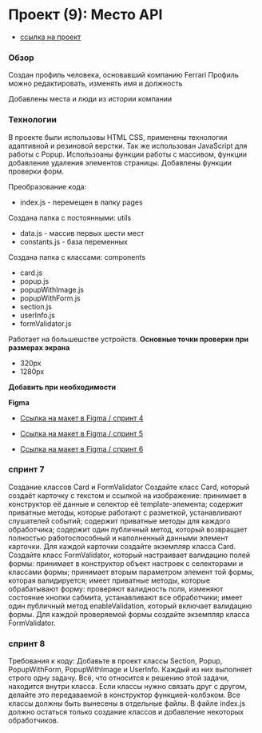 # Проект (9): Место API

* [ссылка на проект](https://pavel-khokhlov.github.io/mesto/)

### Обзор
Создан профиль человека, основавший компанию Ferrari
Профиль можно редактировать, изменять имя и должность

Добавлены места и люди из истории компании

### Технологии
В проекте были использовы HTML CSS, применены технологии адаптивной и резиновой верстки. Так же использован JavaScript для работы с Popup. Использоаны функции работы с массивом, функции добавление удаления элементов страницы. Добавлены функции проверки форм.

Преобразование кода:
* index.js - перемещен в папку pages

Создана папка с постоянными: utils
* data.js - массив первых шести мест
* constants.js - база переменных

Создана папка с классами: components
* card.js
* popup.js
* popupWithImage.js
* popupWithForm.js
* section.js
* userInfo.js
* formValidator.js

Работает на большешстве устройств.
**Основные точки проверки при размерах экрана**
* 320px 
* 1280px

**Добавить при необходимости**


**Figma**

* [Ссылка на макет в Figma / спринт 4](https://www.figma.com/file/StZjf8HnoeLdiXS7dYrLAh/JavaScript.-Sprint-4)

* [Ссылка на макет в Figma / спринт 5](https://www.figma.com/file/nlYpT4VhFiwimn2YlncrcF/JavaScript.-Sprint-5?node-id=0%3A1)

* [Ссылка на макет в Figma / спринт 6](https://www.figma.com/file/XNaGNEZD5NEjeyJzAT4gMb/JavaScript.-Sprint-6?node-id=0%3A1)

### спринт 7

Создание классов Card и FormValidator
Создайте класс Card, который создаёт карточку с текстом и ссылкой на изображение:
принимает в конструктор её данные и селектор её template-элемента;
содержит приватные методы, которые работают с разметкой, устанавливают слушателей событий;
содержит приватные методы для каждого обработчика;
содержит один публичный метод, который возвращает полностью работоспособный и наполненный данными элемент карточки.
Для каждой карточки создайте экземпляр класса Card.
Создайте класс FormValidator, который настраивает валидацию полей формы:
принимает в конструктор объект настроек с селекторами и классами формы;
принимает вторым параметром элемент той формы, которая валидируется;
имеет приватные методы, которые обрабатывают форму: проверяют валидность поля, изменяют состояние кнопки сабмита, устанавливают все обработчики;
имеет один публичный метод enableValidation, который включает валидацию формы.
Для каждой проверяемой формы создайте экземпляр класса FormValidator.

### спринт 8

Требования к коду:
Добавьте в проект классы Section, Popup, PopupWithForm, PopupWithImage и UserInfo. Каждый из них выполняет строго одну задачу. Всё, что относится к решению этой задачи, находится внутри класса.
Если классы нужно связать друг с другом, делайте это передаваемой в конструктор функцией-колбэком.
Все классы должны быть вынесены в отдельные файлы.
В файле index.js должно остаться только создание классов и добавление некоторых обработчиков.

